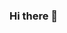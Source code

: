 ### Hi there 👋

<!--
**fgomensoro/fgomensoro** is a ✨ _special_ ✨ repository because its `README.md` (this file) appears on your GitHub profile.

Here are some ideas to get you started:

- 🔭 I have a background as an accountant, but the search for added value led me to change my career to software development.
     After more than 600 hours dedicated to web application development, I have discovered an exciting new vocation. I am really enjoying this new chapter      in my professional career, always eager to learn new technologies.
- 🌱 I’m currently learning Typescript.
-->
